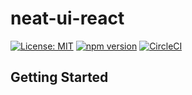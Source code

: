 # neat-ui-react

[![License: MIT](https://img.shields.io/badge/License-MIT-blue.svg)](https://github.com/YingJiangHui/neat-ui-react/blob/main/LICENSE)
[![npm version](https://badge.fury.io/js/neat-ui-react.svg)](https://badge.fury.io/js/neat-ui-react)
[![CircleCI](https://circleci.com/gh/YingJiangHui/neat-ui-react/tree/dev.svg?style=svg)](https://circleci.com/gh/YingJiangHui/neat-ui-react/tree/dev)

## Getting Started

